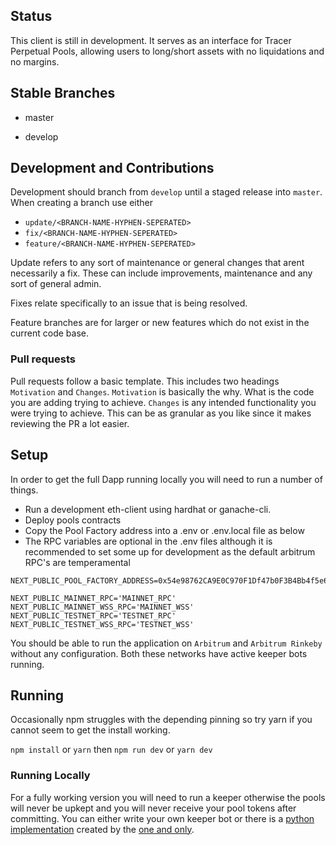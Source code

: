 ## Status

This client is still in development. It serves as an interface for Tracer Perpetual Pools, allowing users to long/short assets with no liquidations and no margins.

## Stable Branches

-   master

-   develop

## Development and Contributions

Development should branch from `develop` until a staged release into `master`. When creating a branch use either

-   `update/<BRANCH-NAME-HYPHEN-SEPERATED>`
-   `fix/<BRANCH-NAME-HYPHEN-SEPERATED>`
-   `feature/<BRANCH-NAME-HYPHEN-SEPERATED>`

Update refers to any sort of maintenance or general changes that arent necessarily a fix. These can include improvements, maintenance and any sort of general admin.

Fixes relate specifically to an issue that is being resolved.

Feature branches are for larger or new features which do not exist in the current code base.

### Pull requests

Pull requests follow a basic template. This includes two headings `Motivation` and `Changes`. `Motivation` is basically the why. What is the code you are adding trying to achieve. `Changes` is any intended functionality you were trying to achieve. This can be as granular as you like since it makes reviewing the PR a lot easier.

## Setup

In order to get the full Dapp running locally you will need to run a number of things.

-   Run a development eth-client using hardhat or ganache-cli.
-   Deploy pools contracts
-   Copy the Pool Factory address into a .env or .env.local file as below
-   The RPC variables are optional in the .env files although it is recommended to set some up for development as the default arbitrum RPC's are temperamental

```
NEXT_PUBLIC_POOL_FACTORY_ADDRESS=0x54e98762CA9E0C970F1Df47b0F3B4Bb4f5e6C655

NEXT_PUBLIC_MAINNET_RPC='MAINNET_RPC'
NEXT_PUBLIC_MAINNET_WSS_RPC='MAINNET_WSS'
NEXT_PUBLIC_TESTNET_RPC='TESTNET_RPC'
NEXT_PUBLIC_TESTNET_WSS_RPC='TESTNET_WSS'
```

You should be able to run the application on `Arbitrum` and `Arbitrum Rinkeby` without any configuration. Both these networks have active keeper bots running.

## Running

Occasionally npm struggles with the depending pinning so try yarn if you cannot seem to get the install working.

`npm install` or `yarn` then
`npm run dev` or `yarn dev`

### Running Locally

For a fully working version you will need to run a keeper otherwise the pools will never be upkept and you will never receive your pool tokens after committing. You can either write your own keeper bot or there is a [python implementation](https://github.com/mycelium-ethereum/PerpetualPoolsKeeper) created by the [one and only](https://github.com/orgs/tracer-protocol/people/mynameuhh).

